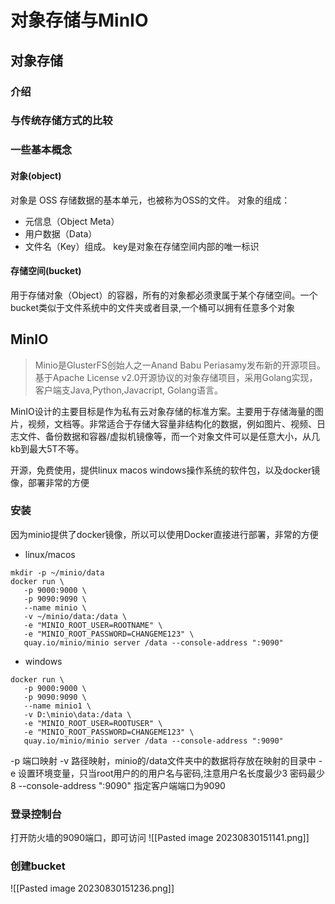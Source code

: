 # 对象存储与MinIO
## 对象存储
### 介绍
### 与传统存储方式的比较
### 一些基本概念
#### 对象(object)
对象是 OSS 存储数据的基本单元，也被称为OSS的文件。
对象的组成：
- 元信息（Object Meta）
- 用户数据（Data）
- 文件名（Key）组成。
key是对象在存储空间内部的唯一标识
#### 存储空间(bucket)
用于存储对象（Object）的容器，所有的对象都必须隶属于某个存储空间。一个bucket类似于文件系统中的文件夹或者目录,一个桶可以拥有任意多个对象

## MinIO
>Minio是GlusterFS创始人之一Anand Babu Periasamy发布新的开源项目。基于Apache License v2.0开源协议的对象存储项目，采用Golang实现，客户端支Java,Python,Javacript, Golang语言。

MinIO设计的主要目标是作为私有云对象存储的标准方案。主要用于存储海量的图片，视频，文档等。非常适合于存储大容量非结构化的数据，例如图片、视频、日志文件、备份数据和容器/虚拟机镜像等，而一个对象文件可以是任意大小，从几kb到最大5T不等。

开源，免费使用，提供linux macos windows操作系统的软件包，以及docker镜像，部署非常的方便

### 安装
因为minio提供了docker镜像，所以可以使用Docker直接进行部署，非常的方便
- linux/macos
```
mkdir -p ~/minio/data
docker run \
   -p 9000:9000 \
   -p 9090:9090 \
   --name minio \
   -v ~/minio/data:/data \
   -e "MINIO_ROOT_USER=ROOTNAME" \
   -e "MINIO_ROOT_PASSWORD=CHANGEME123" \
   quay.io/minio/minio server /data --console-address ":9090"
```
- windows
```
docker run \
   -p 9000:9000 \
   -p 9090:9090 \
   --name minio1 \
   -v D:\minio\data:/data \
   -e "MINIO_ROOT_USER=ROOTUSER" \
   -e "MINIO_ROOT_PASSWORD=CHANGEME123" \
   quay.io/minio/minio server /data --console-address ":9090"
```
-p 端口映射
-v 路径映射，minio的/data文件夹中的数据将存放在映射的目录中
-e 设置环境变量，只当root用户的的用户名与密码,注意用户名长度最少3 密码最少8 
--console-address ":9090" 指定客户端端口为9090
### 登录控制台
打开防火墙的9090端口，即可访问
![[Pasted image 20230830151141.png]]
### 创建bucket
![[Pasted image 20230830151236.png]]

